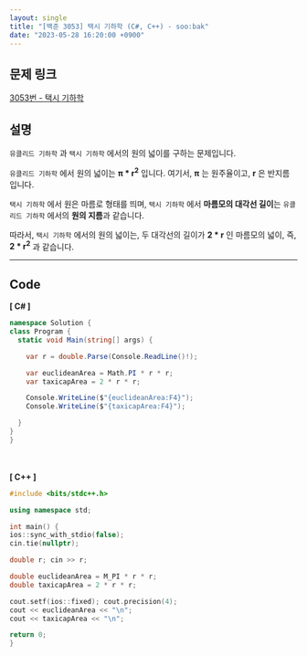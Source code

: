 ```yaml
---
layout: single
title: "[백준 3053] 택시 기하학 (C#, C++) - soo:bak"
date: "2023-05-28 16:20:00 +0900"
---
```


## 문제 링크
  [3053번 - 택시 기하학](https://www.acmicpc.net/problem/3053)

## 설명
`유클리드 기하학` 과 `택시 기하학` 에서의 원의 넓이를 구하는 문제입니다. <br>

`유클리드 기하학` 에서 원의 넓이는 <b>π * r<sup>2</sup></b> 입니다. 여기서, <b>π</b> 는 원주율이고, <b>r</b> 은 반지름 입니다. <br>

`택시 기하학` 에서 원은 마름로 형태를 띄며, `택시 기하학` 에서 <b>마름모의 대각선 길이</b>는 `유클리드 기하학` 에서의 <b>원의 지름</b>과 같습니다. <br>

따라서, `택시 기하학` 에서의 원의 넓이는, 두 대각선의 길이가 <b>2 * r</b> 인 마름모의 넓이, 즉, <b>2 * r<sup>2</sup></b> 과 같습니다. <br>

- - -

## Code
<b>[ C# ] </b>
<br>

  ```c#
namespace Solution {
  class Program {
    static void Main(string[] args) {

      var r = double.Parse(Console.ReadLine()!);

      var euclideanArea = Math.PI * r * r;
      var taxicapArea = 2 * r * r;

      Console.WriteLine($"{euclideanArea:F4}");
      Console.WriteLine($"{taxicapArea:F4}");

    }
  }
}
  ```
<br><br>
<b>[ C++ ] </b>
<br>

  ```c++
#include <bits/stdc++.h>

using namespace std;

int main() {
  ios::sync_with_stdio(false);
  cin.tie(nullptr);

  double r; cin >> r;

  double euclideanArea = M_PI * r * r;
  double taxicapArea = 2 * r * r;

  cout.setf(ios::fixed); cout.precision(4);
  cout << euclideanArea << "\n";
  cout << taxicapArea << "\n";

  return 0;
}
  ```
